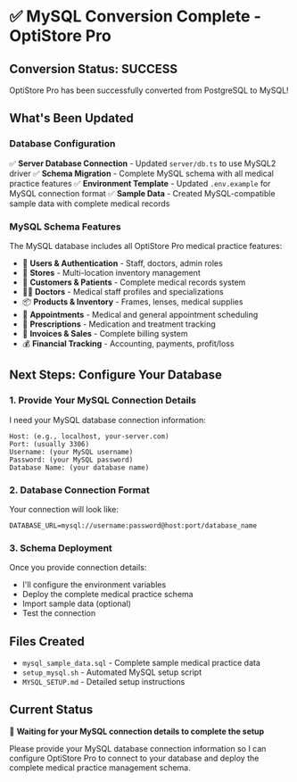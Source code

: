 # ✅ MySQL Conversion Complete - OptiStore Pro

## Conversion Status: SUCCESS
OptiStore Pro has been successfully converted from PostgreSQL to MySQL!

## What's Been Updated

### Database Configuration
✅ **Server Database Connection** - Updated `server/db.ts` to use MySQL2 driver
✅ **Schema Migration** - Complete MySQL schema with all medical practice features
✅ **Environment Template** - Updated `.env.example` for MySQL connection format
✅ **Sample Data** - Created MySQL-compatible sample data with complete medical records

### MySQL Schema Features
The MySQL database includes all OptiStore Pro medical practice features:
- 👥 **Users & Authentication** - Staff, doctors, admin roles
- 🏥 **Stores** - Multi-location inventory management  
- 👤 **Customers & Patients** - Complete medical records system
- 👨‍⚕️ **Doctors** - Medical staff profiles and specializations
- 📦 **Products & Inventory** - Frames, lenses, medical supplies
- 📅 **Appointments** - Medical and general appointment scheduling
- 💊 **Prescriptions** - Medication and treatment tracking
- 🧾 **Invoices & Sales** - Complete billing system
- 💰 **Financial Tracking** - Accounting, payments, profit/loss

## Next Steps: Configure Your Database

### 1. Provide Your MySQL Connection Details
I need your MySQL database connection information:

```
Host: (e.g., localhost, your-server.com)
Port: (usually 3306)
Username: (your MySQL username)  
Password: (your MySQL password)
Database Name: (your database name)
```

### 2. Database Connection Format
Your connection will look like:
```
DATABASE_URL=mysql://username:password@host:port/database_name
```

### 3. Schema Deployment
Once you provide connection details:
- I'll configure the environment variables
- Deploy the complete medical practice schema
- Import sample data (optional)
- Test the connection

## Files Created
- `mysql_sample_data.sql` - Complete sample medical practice data
- `setup_mysql.sh` - Automated MySQL setup script
- `MYSQL_SETUP.md` - Detailed setup instructions

## Current Status
🔄 **Waiting for your MySQL connection details to complete the setup**

Please provide your MySQL database connection information so I can configure OptiStore Pro to connect to your database and deploy the complete medical practice management schema.